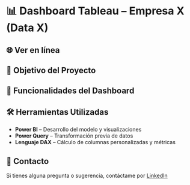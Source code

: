 # 📊 Dashboard Tableau – Empresa X (Data X)

<!-- ![Vista previa del dashboard]() -->

## 🌐 Ver en línea

<!-- ### 🔗 [Accede al dashboard interactivo]() -->

## 🎯 Objetivo del Proyecto

<!-- Diseñar un dashboard funcional y visualmente atractivo que facilite el análisis del personal a través de métricas clave y visualizaciones dinámicas, permitiendo identificar tendencias relevantes para la toma de decisiones. -->

## 🧩 Funcionalidades del Dashboard

<!-- - **Panel de Filtros** con segmentadores para explorar por Departamento, Estado y Género
- **KPIs principales**: total de empleados, sueldo promedio, evaluación promedio, edad promedio
- **Columnas personalizadas** con fórmulas DAX (`IF`, `YEARFRAC`, `AVERAGE`)
- **Gráficos de barras**: análisis por grupo etario, evaluación, rango salarial y departamentos
- **Visualización geográfica**: comparación de sueldos promedio por estado
- **Tabla detallada de empleados** con filtros integrados
- **Diseño visual agrupado y jerárquico** que mejora la experiencia del usuario -->

## 🛠️ Herramientas Utilizadas

- **Power BI** – Desarrollo del modelo y visualizaciones  
- **Power Query** – Transformación previa de datos
- **Lenguaje DAX** – Cálculo de columnas personalizadas y métricas

## 📩 Contacto

Si tienes alguna pregunta o sugerencia, contáctame por [LinkedIn](https://linkedin.com/in/roberto-eustaquio/)

